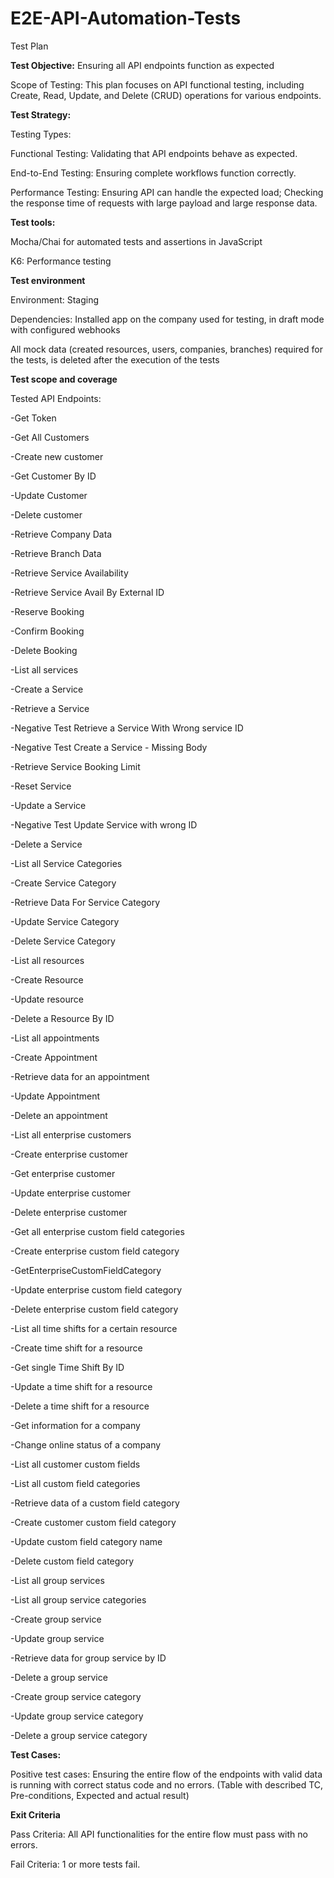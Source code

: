 # E2E-API-Automation-Tests

Test Plan 

 

**Test Objective:** Ensuring all API endpoints function as expected 

 

Scope of Testing: This plan focuses on API functional testing, including Create, Read, Update, and Delete (CRUD) operations for various endpoints. 

 

**Test Strategy:**

Testing Types: 

Functional Testing: Validating that API endpoints behave as expected. 

End-to-End Testing: Ensuring complete workflows function correctly. 

Performance Testing: Ensuring API can handle the expected load; Checking the response time of requests with large payload and large response data. 

 

**Test tools:** 

Mocha/Chai for automated tests and assertions in JavaScript 

K6: Performance testing 



 

**Test environment**

Environment: Staging 

Dependencies: Installed app on the company used for testing, in draft mode with configured webhooks 

All mock data (created resources, users, companies, branches) required for the tests, is deleted after the execution of the tests 


 

**Test scope and coverage**

 

Tested API Endpoints: 

-Get Token 

-Get All Customers 

-Create new customer 

-Get Customer By ID 

-Update Customer 

-Delete customer 

-Retrieve Company Data 

-Retrieve Branch Data 

-Retrieve Service Availability 

-Retrieve Service Avail By External ID 

-Reserve Booking 

-Confirm Booking 

-Delete Booking 

-List all services 

-Create a Service 

-Retrieve a Service 

-Negative Test Retrieve a Service With Wrong service ID 

-Negative Test Create a Service - Missing Body 

-Retrieve Service Booking Limit 

-Reset Service 

-Update a Service 

-Negative Test Update Service with wrong ID 

-Delete a Service 

-List all Service Categories 

-Create Service Category 

-Retrieve Data For Service Category 

-Update Service Category 

-Delete Service Category 

-List all resources 

-Create Resource 

-Update resource 

-Delete a Resource By ID 

-List all appointments 

-Create Appointment 

-Retrieve data for an appointment 

-Update Appointment 

-Delete an appointment 

-List all enterprise customers 

-Create enterprise customer 

-Get enterprise customer 

-Update enterprise customer 

-Delete enterprise customer 

-Get all enterprise custom field categories 

-Create enterprise custom field category 

-GetEnterpriseCustomFieldCategory 

-Update enterprise custom field category 

-Delete enterprise custom field category 

-List all time shifts for a certain resource 

-Create time shift for a resource 

-Get single Time Shift By ID 

-Update a time shift for a resource 

-Delete a time shift for a resource 

-Get information for a company 

-Change online status of a company 

-List all customer custom fields 

-List all custom field categories 

-Retrieve data of a custom field category 

-Create customer custom field category 

-Update custom field category name 

-Delete custom field category 

-List all group services 

-List all group service categories 

-Create group service 

-Update group service 

-Retrieve data for group service by ID 

-Delete a group service 

-Create group service category 

-Update group service category 

-Delete a group service category 





**Test Cases:**

Positive test cases: Ensuring the entire flow of the endpoints with valid data is running with correct status code and no errors. 
(Table with described TC, Pre-conditions, Expected and actual result)


**Exit Criteria**

Pass Criteria: All API functionalities for the entire flow must pass with no errors. 

Fail Criteria: 1 or more tests fail. 
